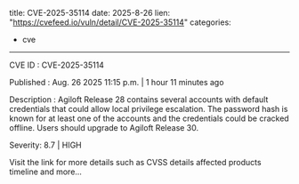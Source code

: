  
title: CVE-2025-35114
date: 2025-8-26
lien: "https://cvefeed.io/vuln/detail/CVE-2025-35114"
categories:
  - cve
---

CVE ID : CVE-2025-35114

Published :  Aug. 26
2025
11:15 p.m. | 1 hour
11 minutes ago

Description : Agiloft Release 28 contains several accounts with default credentials that could allow local privilege escalation. The password hash is known for at least one of the accounts and the credentials could be cracked offline. Users should upgrade to Agiloft Release 30.

Severity: 8.7 | HIGH

Visit the link for more details
such as CVSS details
affected products
timeline
and more...

